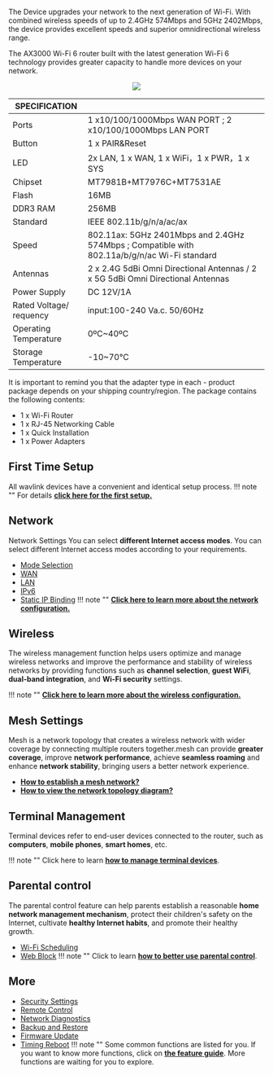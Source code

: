  The Device upgrades your network to the next generation of Wi-Fi. With combined wireless speeds of up to 2.4GHz 574Mbps and 5GHz 2402Mbps, the device provides excellent speeds and superior omnidirectional wireless range.
 
 The AX3000 Wi-Fi 6 router built with the latest generation Wi-Fi 6 technology provides greater capacity to handle more devices on your network. 
 
  <div style="text-align: center;">
    <img class="boxshadow" src="/images/586x3.png">
</div>
 
 
| SPECIFICATION |											   | 
| ------------ | -------------------------------------------- |  
| Ports         | 1 x10/100/1000Mbps WAN PORT ; 2 x10/100/1000Mbps LAN PORT  | 
| Button	    | 1 x PAIR&Reset     | 
| LED	        | 2x LAN, 1 x WAN, 1 x WiFi，1 x PWR，1 x SYS| 
| Chipset		| MT7981B+MT7976C+MT7531AE			   |
| Flash			| 16MB |
| DDR3 RAM		| 256MB |
| Standard		| IEEE 802.11b/g/n/a/ac/ax |
| Speed | 802.11ax: 5GHz 2401Mbps and 2.4GHz 574Mbps ;  Compatible with 802.11a/b/g/n/ac Wi-Fi standard |
| Antennas | 2 x 2.4G 5dBi Omni Directional Antennas / 2 x 5G 5dBi Omni Directional Antennas  |
| Power Supply | DC 12V/1A |
| Rated Voltage/ requency  | input:100-240 Va.c. 50/60Hz |
| Operating Temperature 	| 0ºC~40ºC |
| Storage Temperature | -10~70℃ |


It is important to remind you that the adapter type in each - product package depends on your shipping country/region.
The package contains the following contents:

- 1 x Wi-Fi Router
- 1 x RJ-45 Networking Cable
- 1 x Quick Installation
- 1 x Power Adapters
 
 
 
## First Time Setup
All wavlink devices have a convenient and identical setup process. 
!!! note ""
	For details __[click here for the first setup.](/FAQ/586X3-A-First_time_setup/)__



## Network
Network Settings You can select __different Internet access modes__. You can select different Internet access modes according to your requirements.

- [Mode Selection](/feature_guide/mode_selection/)
- [WAN](/feature_guide/wan/)
- [LAN](/feature_guide/lan/)
- [IPv6](/feature_guide/ipv6/)
- [Static IP Binding](/feature_guide/static_ip/)
!!! note ""
	__[Click here to learn more about the network configuration.](/feature_guide/pattern_selection/)__


## Wireless
The wireless management function helps users optimize and manage wireless networks and improve the performance and stability of wireless networks by providing functions such as __channel selection__, __guest WiFi__, __dual-band integration__, and __Wi-Fi security__ settings.

!!! note ""
	__[Click here to learn more about the wireless configuration.](/feature_guide/repeaterap_wireless/)__

## Mesh Settings
Mesh is a network topology that creates a wireless network with wider coverage by connecting multiple routers together.mesh can provide __greater coverage__, improve __network performance__, achieve __seamless roaming__ and enhance __network stability__, bringing users a better network experience.

- __[How to establish a mesh network? ](/feature_guide/mesh_network/)__
- __[How to view the network topology diagram?](/feature_guide/mesh_topo/)__

	
## Terminal Management
Terminal devices refer to end-user devices connected to the router, such as __computers__, __mobile phones__, __smart homes__, etc.

!!! note ""
	Click here to learn __[how to manage terminal devices](/feature_guide/terminal/)__.


## Parental control
The parental control feature can help parents establish a reasonable __home network management mechanism__, protect their children's safety on the Internet, cultivate __healthy Internet habits__, and promote their healthy growth.

- [Wi-Fi Scheduling](/feature_guide/parental_wifi)
- [Web Block](/feature_guide/parental_ctrl)
!!! note ""	
	Click to learn __[how to better use parental control](/feature_guide/parental_wifi/)__.


## More
- [Security Settings](/feature_guide/secure/)
- [Remote Control](/feature_guide/remote_ctrl/)
- [Network Diagnostics](/feature_guide/network_diango/)
- [Backup and Restore](/feature_guide/backup/)
- [Firmware Update](/feature_guide/firmware/)
- [Timing Reboot](/feature_guide/timing_reboot/)
!!! note ""
	Some common functions are listed for you. If you want to know more functions, click on __[the feature guide](/feature_guide/)__. More functions are waiting for you to explore.

 
 
 
 
 
